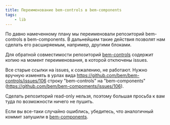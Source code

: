 ```yaml
---
title: Переименование bem-controls в bem-components
tags:
    - lib
---
```


По давно намеченному плану мы переименовали репозиторий bem-controls в bem-components. В дальнейшем такие действия позволят нам сделать его расширяемым, например, другими блоками.

Для обратной совместимости репозиторий [bem-controls](https://github.com/bem/bem-controls/) содержит копию на момент 
переименования, в которой отключены issues.

Все старые ссылки на issues, к сожалению, не работают. Нужно вручную изменять в урлах вида
https://github.com/bem/bem-controls/issues/106 строку "bem-controls" на "bem-components" 
(https://github.com/bem/bem-compoments/issues/106).

Сделать репозиторий read-only нельзя, поэтому большая просьба к вам туда по возможности ничего не пушить.

Если вы все-таки случайно ошиблись, убедитесь, что аналогичный коммит запушили в [bem-components](https://github.com/bem/bem-components/).
